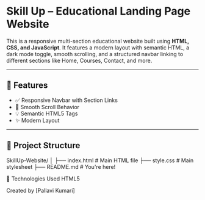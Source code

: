 
# Skill Up – Educational Landing Page Website

This is a responsive multi-section educational website built using **HTML, CSS, and JavaScript**. It features a modern layout with semantic HTML, a dark mode toggle, smooth scrolling, and a structured navbar linking to different sections like Home, Courses, Contact, and more.

---

## 🚀 Features

- ✅ Responsive Navbar with Section Links
- 🎯 Smooth Scroll Behavior
- 💡 Semantic HTML5 Tags
- ✨ Modern Layout 

---

## 📁 Project Structure

SkillUp-Website/
│
├── index.html # Main HTML file
├── style.css # Main stylesheet
├── README.md # You're here!

📜 Technologies Used
HTML5


Created by [Pallavi Kumari]


